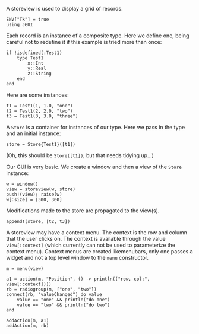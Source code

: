 A storeview is used to display a grid of records.

```
ENV["Tk"] = true
using JGUI
```

Each record is an instance of a composite type. Here we define one,
being careful not to redefine it if this example is tried more than
once:

```
if !isdefined(:Test1)
    type Test1
        x::Int
        y::Real
        z::String
    end
end
```

Here are some instances:

```
t1 = Test1(1, 1.0, "one")
t2 = Test1(2, 2.0, "two")
t3 = Test1(3, 3.0, "three")
```


A `Store` is a container for instances of our type. Here we pass in the type and an initial instance:
```
store = Store{Test1}([t1])
```

(Oh, this should be `Store([t1])`, but that needs tidying up...)

Our GUI is very basic. We create a window and then a view of the `Store` instance:
```
w = window()
view = storeview(w, store)
push!(view); raise(w)
w[:size] = [300, 300]
```

Modifications made to the store are propagated to the view(s).
```
append!(store, [t2, t3])
```

A storeview may have a context menu. The context is the row and column
that the user clicks on. The context is available through the value
`view[:context]` (which currently can not be used to parameterize the
context menu). Context menus are created likemenubars, only one passes
a widget and not a top level window to the `menu` constructor.

```
m = menu(view)

a1 = action(m, "Position", () -> println(("row, col:", view[:context])))
rb = radiogroup(m, ["one", "two"])
connect(rb, "valueChanged") do value
    value == "one" && println("do one")
    value == "two" && println("do two")
end

addAction(m, a1)
addAction(m, rb)
```
